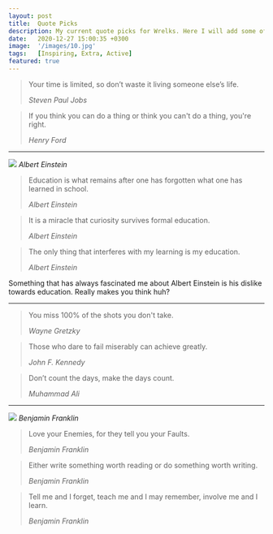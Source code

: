 ```yaml
---
layout: post
title:  Quote Picks
description: My current quote picks for Wrelks. Here I will add some of my favorite quotes of all time.
date:   2020-12-27 15:00:35 +0300
image:  '/images/10.jpg'
tags:   [Inspiring, Extra, Active]
featured: true
---
```

> Your time is limited, so don’t waste it living someone else’s life.
>
> <cite>Steven Paul Jobs</cite>

> If you think you can do a thing or think you can't do a thing, you're right.
>
> <cite>Henry Ford</cite>

<hr>

![]({{site.baseurl}}/images/albert_einstein.jpg)
*Albert Einstein*

> Education is what remains after one has forgotten what one has learned in school.
>
> <cite>Albert Einstein</cite>

> It is a miracle that curiosity survives formal education.
>
> <cite>Albert Einstein</cite>

> The only thing that interferes with my learning is my education.
>
> <cite>Albert Einstein</cite>

Something that has always fascinated me about Albert Einstein is his dislike towards education. Really makes you think huh?

<hr>

> You miss 100% of the shots you don't take.
>
> <cite>Wayne Gretzky</cite>

> Those who dare to fail miserably can achieve greatly.
>
> <cite>John F. Kennedy</cite>

> Don’t count the days, make the days count.
>
> <cite>Muhammad Ali</cite>

<hr>

![]({{site.baseurl}}/images/benjamin_franklin.jpg)
*Benjamin Franklin*

> Love your Enemies, for they tell you your Faults.
>
> <cite>Benjamin Franklin</cite>

> Either write something worth reading or do something worth writing.
>
> <cite>Benjamin Franklin</cite>

> Tell me and I forget, teach me and I may remember, involve me and I learn.
>
> <cite>Benjamin Franklin</cite>


